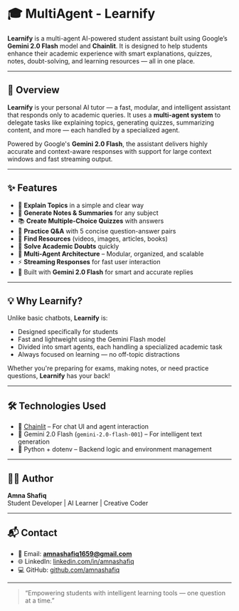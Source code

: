 # 🎓 MultiAgent - Learnify

**Learnify** is a multi-agent AI-powered student assistant built using Google’s **Gemini 2.0 Flash** model and **Chainlit**. It is designed to help students enhance their academic experience with smart explanations, quizzes, notes, doubt-solving, and learning resources — all in one place.

---

## 📖 Overview

**Learnify** is your personal AI tutor — a fast, modular, and intelligent assistant that responds only to academic queries. It uses a **multi-agent system** to delegate tasks like explaining topics, generating quizzes, summarizing content, and more — each handled by a specialized agent.

Powered by Google's **Gemini 2.0 Flash**, the assistant delivers highly accurate and context-aware responses with support for large context windows and fast streaming output.

---

## ✨ Features

- 📘 **Explain Topics** in a simple and clear way  
- 📝 **Generate Notes & Summaries** for any subject  
- 📚 **Create Multiple-Choice Quizzes** with answers  
- 🧾 **Practice Q&A** with 5 concise question-answer pairs  
- 📂 **Find Resources** (videos, images, articles, books)  
- 💬 **Solve Academic Doubts** quickly  
- 🤖 **Multi-Agent Architecture** – Modular, organized, and scalable  
- ⚡ **Streaming Responses** for fast user interaction  
- 🧠 Built with **Gemini 2.0 Flash** for smart and accurate replies  

---

## 💡 Why Learnify?

Unlike basic chatbots, **Learnify** is:
- Designed specifically for students  
- Fast and lightweight using the Gemini Flash model  
- Divided into smart agents, each handling a specialized academic task  
- Always focused on learning — no off-topic distractions  

Whether you're preparing for exams, making notes, or need practice questions, **Learnify** has your back!

---

## 🛠️ Technologies Used

- 🔗 [Chainlit](https://www.chainlit.io) – For chat UI and agent interaction  
- 🤖 Gemini 2.0 Flash (`gemini-2.0-flash-001`) – For intelligent text generation  
- 🌿 Python + dotenv – Backend logic and environment management  

---

## 👩‍💻 Author

**Amna Shafiq**  
Student Developer | AI Learner | Creative Coder

---

## 📬 Contact

- 📧 Email: **amnashafiq1659@gmail.com**  
- 🌐 LinkedIn: [linkedin.com/in/amnashafiq](https://linkedin.com/in/amnashafiq)  
- 💻 GitHub: [github.com/amnashafiq](https://github.com/amnashafiq)  

---

> “Empowering students with intelligent learning tools — one question at a time.”
